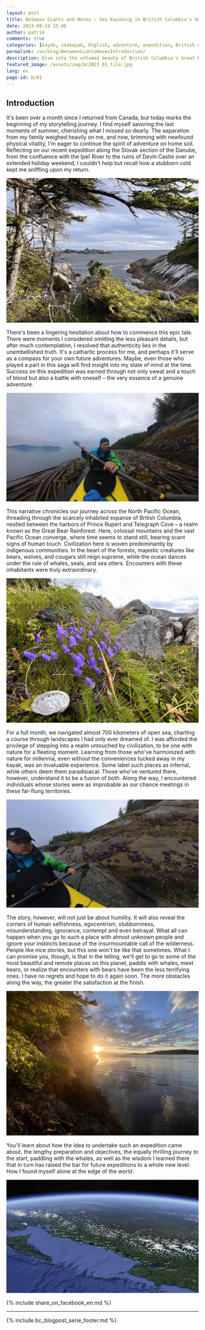 ```yaml
---
layout: post
title: Between Giants and Waves ~ Sea Kayaking in British Columbia's Untamed Beauty
date: 2023-09-19 15:46
author: patrik
comments: true
categories: [kayak, seakayak, English, adventure, expedition, British Columbia, Canada, bear, seal, sealion, whale, outdoor]
permalink: /en/blog/BetweenGiantsWavesIntroduction/
description: Dive into the untamed beauty of British Columbia's Great Bear Rainforest, where mountains meet the boundless Pacific. Join me on a month-long sea kayaking odyssey, encountering whales, bears, and the wisdom of indigenous communities. 'Between Giants and Waves' is a tale of wilderness, self-discovery, and unforgettable encounters.
featured_image: /assets/img/bc2023_01_tile.jpg
lang: en
page-id: bc01
---
```

## Introduction

It's been over a month since I returned from Canada, but today marks the beginning of my storytelling journey. I find myself savoring the last moments of summer, cherishing what I missed so dearly. The separation from my family weighed heavily on me, and now, brimming with newfound physical vitality, I'm eager to continue the spirit of adventure on home soil. Reflecting on our recent expedition along the Slovak section of the Danube, from the confluence with the Ipeľ River to the ruins of Devín Castle over an extended holiday weekend, I couldn't help but recall how a stubborn cold kept me sniffling upon my return.

![](/assets/img/IMG_5197.jpeg)

There's been a lingering hesitation about how to commence this epic tale. There were moments I considered omitting the less pleasant details, but after much contemplation, I resolved that authenticity lies in the unembellished truth. It's a cathartic process for me, and perhaps it'll serve as a compass for your own future adventures. Maybe, even those who played a part in this saga will find insight into my state of mind at the time. Success on this expedition was earned through not only sweat and a touch of blood but also a battle with oneself – the very essence of a genuine adventure.

![](/assets/img/IMG_094535.jpeg)

This narrative chronicles our journey across the North Pacific Ocean, threading through the scarcely inhabited expanse of British Columbia, nestled between the harbors of Prince Rupert and Telegraph Cove – a realm known as the Great Bear Rainforest. Here, colossal mountains and the vast Pacific Ocean converge, where time seems to stand still, bearing scant signs of human touch. Civilization here is woven predominantly by indigenous communities. In the heart of the forests, majestic creatures like bears, wolves, and cougars still reign supreme, while the ocean dances under the rule of whales, seals, and sea otters. Encounters with these inhabitants were truly extraordinary.

![](/assets/img/IMG_4942.jpeg)

For a full month, we navigated almost 700 kilometers of open sea, charting a course through landscapes I had only ever dreamed of. I was afforded the privilege of stepping into a realm untouched by civilization, to be one with nature for a fleeting moment. Learning from those who've harmonized with nature for millennia, even without the conveniences tucked away in my kayak, was an invaluable experience. Some label such places as infernal, while others deem them paradisiacal. Those who've ventured there, however, understand it to be a fusion of both. Along the way, I encountered individuals whose stories were as improbable as our chance meetings in these far-flung territories.   

![](/assets/img/IMG_082508.jpeg)

The story, however, will not just be about humility. It will also reveal the corners of human selfishness, egocentrism, stubbornness, misunderstanding, ignorance, contempt and even betrayal. What all can happen when you go to such a place with almost unknown people and ignore your instincts because of the insurmountable call of the wilderness. People like nice stories, but this one won't be like that sometimes. What I can promise you, though, is that in the telling, we'll get to go to some of the most beautiful and remote places on this planet, paddle with whales, meet bears, or realize that encounters with bears have been the less terrifying ones. I have no regrets and hope to do it again soon. The more obstacles along the way, the greater the satisfaction at the finish.

![](/assets/img/IMG_5509.jpeg)

You'll learn about how the idea to undertake such an expedition came about, the lengthy preparation and objectives, the equally thrilling journey to the start, paddling with the whales, as well as the wisdom I learned there that in turn has raised the bar for future expeditions to a whole new level. How I found myself alone at the edge of the world.

![](/assets/img/bc2023_map.jpg)

{% include share_on_facebook_en.md %}

---

{% include bc_blogpost_serie_footer.md %}